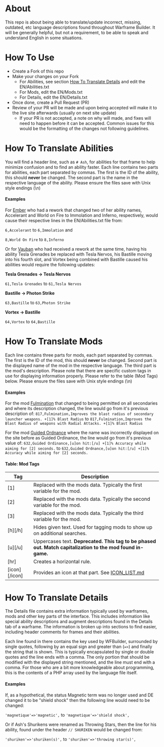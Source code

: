 # About
This repo is about being able to translate/update incorrect, missing, outdated, etc language descriptions found throughout Warframe Builder. It will be generally helpful, but not a requirement, to be able to speak and understand English in some situations.

# How To Use
- Create a Fork of this repo
- Make your changes on your Fork
  - For Abilities, see section [How To Translate Details](#How_To_Translate_Details) and edit the EN/Abilities.txt
  - For Mods, edit the EN/Mods.txt
  - For Details, edit the EN/Details.txt
- Once done, create a Pull Request (PR)
- Review of your PR will be made and upon being accepted will make it to the live site afterwards (usually on next site update)
  - If your PR is not accepted, a note on why will made, and fixes will need to happen before it can be accepted. Common issues for this would be the formatting of the changes not following guidelines.

# How To Translate Abilities
You will find a header line, such as `# Ash`, for abilities for that frame to help minimize confusion and to find an ability faster. Each line contains two parts for abilities, each part separated by commas. The first is the ID of the ability, this should **never** be changed. The second part is the name in the respective language of the ability. Please ensure the files save with Unix style endings (\n)

#### Examples
For [Ember](https://warframe.fandom.com/wiki/Ember) who had a rework that changed two of her ability names, Accelerant and World on Fire to Immolation and Inferno, respectively, would cause their respective lines in the EN/Abilities.txt file from:

`6,Accelerant` to `6,Immolation` and

`8,World On Fire` to `8,Inferno`

Or for [Vauban](https://warframe.fandom.com/wiki/Vauban) who had received a rework at the same time, having his ability Tesla Grenades be replaced with Tesla Nervos, his Bastille moving into his fourth slot, and Vortex being combined with Bastille caused his abilities would require the following updates:

**Tesla Grenades -> Tesla Nervos**

`61,Tesla Grenades` to `61,Tesla Nervos`

**Bastille -> Photon Strike**

`63,Bastille` to `63,Photon Strike`

**Vortex -> Bastille**

`64,Vortex` to `64,Bastille`

# How To Translate Mods
Each line contains three parts for mods, each part separated by commas. The first is the ID of the mod, this should **never** be changed. Second part is the displayed name of the mod in the respective language. The third part is the mod's description. Please note that there are specific custom tags in use for displaying information properly. Please refer to the table (Mod Tags) below. Please ensure the files save with Unix style endings (\n)

#### Examples
For the mod [Fulmination](https://warframe.fandom.com/wiki/Fulmination) that changed to being permitted on all secondaries and where its description changed, the line would go from it's previous description of:
`817,Fulmination,Improves the blast radius of secondary launcher weapons. +[1]% Blast Radius`
to
`817,Fulmination,Improves the Blast Radius of weapons with Radial Attacks. +[1]% Blast Radius`

For the mod [Guided Ordnance](https://warframe.fandom.com/wiki/Guided_Ordnance) where the name was incorrectly displayed on the site before as Guided Ordinance, the line would go from it's previous value of:
`632,Guided Ordinance,[u]on hit:[/u] +[1]% Accuracy while aiming for [2] seconds.`
to
`632,Guided Ordnance,[u]on hit:[/u] +[1]% Accuracy while aiming for [2] seconds.`

#### Table: Mod Tags
| Tag     | Description |
| ------- | ----------- |
| [1]     | Replaced with the mods data. Typically the first variable for the mod.
| [2]     | Replaced with the mods data. Typically the second variable for the mod.
| [3]     | Replaced with the mods data. Typically the third variable for the mod.
| [h][/h] | Hides given text. Used for tagging mods to show up on additional searches. |
| [u][/u] | Uppercases text. **Deprecated. This tag to be phased out. Match capitalization to the mod found in-game.** |
| [hr]    | Creates a horizontal rule. |
| [icon][/icon] | Provides an icon at that part. See [ICON_LIST.md](ICON_LIST.md) |

# How To Translate Details
The Details file contains extra information typically used by warframes, mods and other key parts of the interface. This includes information like special ability descriptions and augment descriptions found in the Details tab of a warframe. The information is broken up into sections to find easier, including header comments for frames and their abilities.

Each line found in there contains the key used by WFBuilder, surrounded by single quotes, following by an equal sign and greater than (`=>`) and finally the string that is shown. This is typically encapsulated by single or double quotes and the line ends with a comma. The only portion that should be modified with the displayed string mentioned, and the line must end with a comma. For those who are a bit more knowledgeable about programming, this is the contents of a PHP array used by the language file itself.

#### Examples
If, as a hypothetical, the status Magnetic term was no longer used and DE changed it to be "shield shock" then the following line would need to be changed:

`'magnetique'=>'magnetic',` to `'magnetique'=>'shield shock',`

Or if Ash's Shurikens were renamed as Throwing Stars, then the line for his ability, found under the header `// SHURIKEN` would be changed from:

`'shuriken'=>'shuriken(s)',` to `'shuriken'=>'throwing star(s)',`
